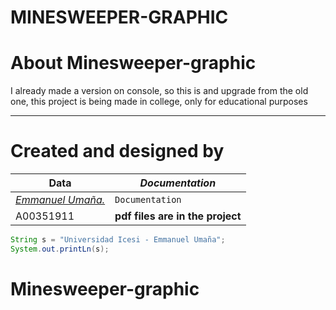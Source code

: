 # MINESWEEPER-GRAPHIC

# About Minesweeper-graphic

I already made a version on console, so this is and upgrade from the old one, this project is being made in college, only for educational purposes
___

# Created and designed by

**Data**| *Documentation* | 
--- | --- 
[*Emmanuel Umaña.*](https://github.com/idkwhattoputkk) | `Documentation`  | 
A00351911 | **pdf files are in the project**




```java
String s = "Universidad Icesi - Emmanuel Umaña";
System.out.printLn(s);
```

# Minesweeper-graphic
